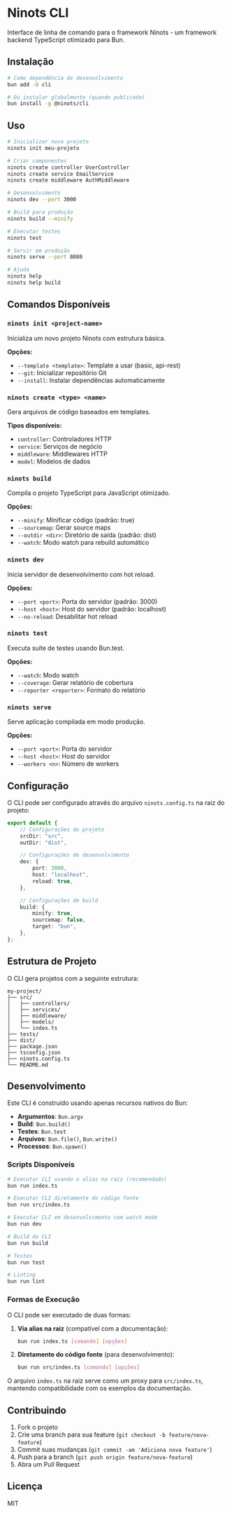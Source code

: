 # Ninots CLI

Interface de linha de comando para o framework Ninots - um framework backend TypeScript otimizado para Bun.

## Instalação

```bash
# Como dependência de desenvolvimento
bun add -D cli

# Ou instalar globalmente (quando publicado)
bun install -g @ninots/cli
```

## Uso

```bash
# Inicializar novo projeto
ninots init meu-projeto

# Criar componentes
ninots create controller UserController
ninots create service EmailService
ninots create middleware AuthMiddleware

# Desenvolvimento
ninots dev --port 3000

# Build para produção
ninots build --minify

# Executar testes
ninots test

# Servir em produção
ninots serve --port 8080

# Ajuda
ninots help
ninots help build
```

## Comandos Disponíveis

### `ninots init <project-name>`

Inicializa um novo projeto Ninots com estrutura básica.

**Opções:**

-   `--template <template>`: Template a usar (basic, api-rest)
-   `--git`: Inicializar repositório Git
-   `--install`: Instalar dependências automaticamente

### `ninots create <type> <name>`

Gera arquivos de código baseados em templates.

**Tipos disponíveis:**

-   `controller`: Controladores HTTP
-   `service`: Serviços de negócio
-   `middleware`: Middlewares HTTP
-   `model`: Modelos de dados

### `ninots build`

Compila o projeto TypeScript para JavaScript otimizado.

**Opções:**

-   `--minify`: Minificar código (padrão: true)
-   `--sourcemap`: Gerar source maps
-   `--outdir <dir>`: Diretório de saída (padrão: dist)
-   `--watch`: Modo watch para rebuild automático

### `ninots dev`

Inicia servidor de desenvolvimento com hot reload.

**Opções:**

-   `--port <port>`: Porta do servidor (padrão: 3000)
-   `--host <host>`: Host do servidor (padrão: localhost)
-   `--no-reload`: Desabilitar hot reload

### `ninots test`

Executa suíte de testes usando Bun.test.

**Opções:**

-   `--watch`: Modo watch
-   `--coverage`: Gerar relatório de cobertura
-   `--reporter <reporter>`: Formato do relatório

### `ninots serve`

Serve aplicação compilada em modo produção.

**Opções:**

-   `--port <port>`: Porta do servidor
-   `--host <host>`: Host do servidor
-   `--workers <n>`: Número de workers

## Configuração

O CLI pode ser configurado através do arquivo `ninots.config.ts` na raiz do projeto:

```typescript
export default {
    // Configurações do projeto
    srcDir: "src",
    outDir: "dist",

    // Configurações de desenvolvimento
    dev: {
        port: 3000,
        host: "localhost",
        reload: true,
    },

    // Configurações de build
    build: {
        minify: true,
        sourcemap: false,
        target: "bun",
    },
};
```

## Estrutura de Projeto

O CLI gera projetos com a seguinte estrutura:

```
my-project/
├── src/
│   ├── controllers/
│   ├── services/
│   ├── middleware/
│   ├── models/
│   └── index.ts
├── tests/
├── dist/
├── package.json
├── tsconfig.json
├── ninots.config.ts
└── README.md
```

## Desenvolvimento

Este CLI é construído usando apenas recursos nativos do Bun:

-   **Argumentos**: `Bun.argv`
-   **Build**: `Bun.build()`
-   **Testes**: `Bun.test`
-   **Arquivos**: `Bun.file()`, `Bun.write()`
-   **Processos**: `Bun.spawn()`

### Scripts Disponíveis

```bash
# Executar CLI usando o alias na raiz (recomendado)
bun run index.ts

# Executar CLI diretamente do código fonte
bun run src/index.ts

# Executar CLI em desenvolvimento com watch mode
bun run dev

# Build do CLI
bun run build

# Testes
bun run test

# Linting
bun run lint
```

### Formas de Execução

O CLI pode ser executado de duas formas:

1. **Via alias na raiz** (compatível com a documentação):
   ```bash
   bun run index.ts [comando] [opções]
   ```

2. **Diretamente do código fonte** (para desenvolvimento):
   ```bash
   bun run src/index.ts [comando] [opções]
   ```

O arquivo `index.ts` na raiz serve como um proxy para `src/index.ts`, mantendo compatibilidade com os exemplos da documentação.

## Contribuindo

1. Fork o projeto
2. Crie uma branch para sua feature (`git checkout -b feature/nova-feature`)
3. Commit suas mudanças (`git commit -am 'Adiciona nova feature'`)
4. Push para a branch (`git push origin feature/nova-feature`)
5. Abra um Pull Request

## Licença

MIT
